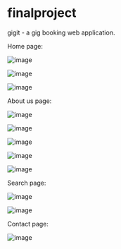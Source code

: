 # finalproject
gigit - a gig booking web application.

Home page: 

![image](https://github.com/user-attachments/assets/a43911d6-eb3d-474b-8322-58614af54ec3)

![image](https://github.com/user-attachments/assets/e6c3e549-4f1e-4659-bcce-04aee822dad9)

![image](https://github.com/user-attachments/assets/695a1229-4659-4759-b987-2b9f671274f2)

About us page:

![image](https://github.com/user-attachments/assets/8c5ba381-263d-4d32-8b01-aa67f0c738a6)

![image](https://github.com/user-attachments/assets/742fb6d2-4eeb-4b7b-967d-e01ba74272db)

![image](https://github.com/user-attachments/assets/0aecf034-8bae-41c7-8830-b8b395e15b29)

![image](https://github.com/user-attachments/assets/070c74f5-4868-4633-a847-df240e1f8d5f)

![image](https://github.com/user-attachments/assets/eef1a2d2-9640-4999-9539-507e9da8f473)

Search page:

![image](https://github.com/user-attachments/assets/65fde76b-5a88-4c2a-8483-00a29cfb7830)

![image](https://github.com/user-attachments/assets/8077c365-1644-46a6-b059-b92836f1f5fc)

Contact page: 

![image](https://github.com/user-attachments/assets/b83ffea9-b276-4dc8-aed9-a84bb21c88d8)
